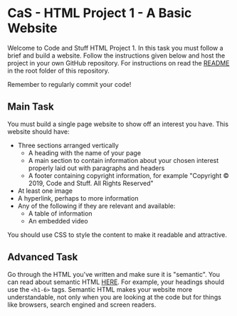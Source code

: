 # CaS - HTML Project 1 - A Basic Website

Welcome to Code and Stuff HTML Project 1. In this task you must follow a brief and build a website. Follow the instructions given below and host the project in your own GitHub repository. For instructions on read the [README](README.md) in the root folder of this repository.

Remember to regularly commit your code!

## Main Task

You must build a single page website to show off an interest you have. This website should have:

* Three sections arranged vertically
  * A heading with the name of your page
  * A main section to contain information about your chosen interest properly laid out with paragraphs and headers
  * A footer containing copyright information, for example "Copyright © 2019, Code and Stuff. All Rights Reserved"
* At least one image
* A hyperlink, perhaps to more information
* Any of the following if they are relevant and available:
  * A table of information
  * An embedded video

You should use CSS to style the content to make it readable and attractive.

## Advanced Task

Go through the HTML you've written and make sure it is "semantic". You can read about semantic HTML [HERE](https://developer.mozilla.org/en-US/docs/Glossary/Semantics "Semantics - MDN"). For example, your headings should use the ```<h1-6>``` tags. Semantic HTML makes your website more understandable, not only when you are looking at the code but for things like browsers, search engined and screen readers.